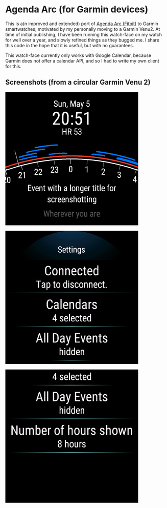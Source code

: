 # Agenda Arc (for Garmin devices)

This is a(n improved and extended) port of [Agenda Arc
(Fitbit)](https://github.com/matthewwardrop/agenda-arc-fitbit) to Garmin
smartwatches; motivated by my personally moving to a Garmin Venu2. At time
of initial publishing, I have been running this watch-face on my watch for well over a year, and slowly refined things as they bugged me. I share this code in the hope that it is useful, but with no guarantees.

This watch-face currently only works with Google Calendar, because Garmin does not offer a calendar API, and so I had to write my own client for this.

## Screenshots (from a circular Garmin Venu 2)

![Agenda Arc Main Screen](screenshots/agenda_arc.png)

![Agenda Arc Settings 1](screenshots/agenda_arc_settings1.png)

![Agenda Arc Settings 2](screenshots/agenda_arc_settings2.png)

